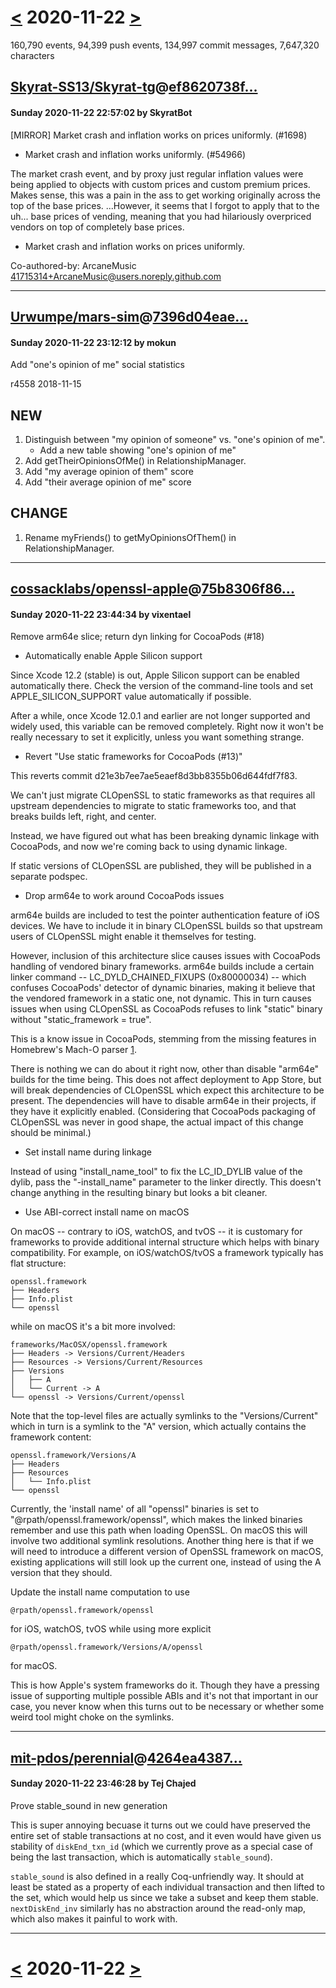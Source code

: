 # [<](2020-11-21.md) 2020-11-22 [>](2020-11-23.md)

160,790 events, 94,399 push events, 134,997 commit messages, 7,647,320 characters


## [Skyrat-SS13/Skyrat-tg](https://github.com/Skyrat-SS13/Skyrat-tg)@[ef8620738f...](https://github.com/Skyrat-SS13/Skyrat-tg/commit/ef8620738f6d7c24c416e1f7f204cc29e3eed9c8)
#### Sunday 2020-11-22 22:57:02 by SkyratBot

[MIRROR] Market crash and inflation works on prices uniformly. (#1698)

* Market crash and inflation works uniformly. (#54966)

The market crash event, and by proxy just regular inflation values were being applied to objects with custom prices and custom premium prices. Makes sense, this was a pain in the ass to get working originally across the top of the base prices.
...However, it seems that I forgot to apply that to the uh... base prices of vending, meaning that you had hilariously overpriced vendors on top of completely base prices.

* Market crash and inflation works on prices uniformly.

Co-authored-by: ArcaneMusic <41715314+ArcaneMusic@users.noreply.github.com>

---
## [Urwumpe/mars-sim](https://github.com/Urwumpe/mars-sim)@[7396d04eae...](https://github.com/Urwumpe/mars-sim/commit/7396d04eae365183658fbd2be0ba8cdc3d7b13e7)
#### Sunday 2020-11-22 23:12:12 by mokun

Add "one's opinion of me" social statistics

r4558
2018-11-15

## NEW
1. Distinguish between "my opinion of someone" vs.
   "one's opinion of me".
   - Add a new table showing "one's opinion of me"
2. Add getTheirOpinionsOfMe() in RelationshipManager.
3. Add "my average opinion of them" score
4. Add "their average opinion of me" score

## CHANGE
1. Rename myFriends() to getMyOpinionsOfThem() in RelationshipManager.

---
## [cossacklabs/openssl-apple](https://github.com/cossacklabs/openssl-apple)@[75b8306f86...](https://github.com/cossacklabs/openssl-apple/commit/75b8306f86e2526c9eb2828e0268ac1f78f0aad7)
#### Sunday 2020-11-22 23:44:34 by vixentael

Remove arm64e slice; return dyn linking for CocoaPods (#18)

* Automatically enable Apple Silicon support

Since Xcode 12.2 (stable) is out, Apple Silicon support can be enabled
automatically there. Check the version of the command-line tools and
set APPLE_SILICON_SUPPORT value automatically if possible.

After a while, once Xcode 12.0.1 and earlier are not longer supported
and widely used, this variable can be removed completely. Right now
it won't be really necessary to set it explicitly, unless you want
something strange.

* Revert "Use static frameworks for CocoaPods (#13)"

This reverts commit d21e3b7ee7ae5eaef8d3bb8355b06d644fdf7f83.

We can't just migrate CLOpenSSL to static frameworks as that requires
all upstream dependencies to migrate to static frameworks too, and
that breaks builds left, right, and center.

Instead, we have figured out what has been breaking dynamic linkage
with CocoaPods, and now we're coming back to using dynamic linkage.

If static versions of CLOpenSSL are published, they will be published
in a separate podspec.

* Drop arm64e to work around CocoaPods issues

arm64e builds are included to test the pointer authentication feature of
iOS devices. We have to include it in binary CLOpenSSL builds so that
upstream users of CLOpenSSL might enable it themselves for testing.

However, inclusion of this architecture slice causes issues with
CocoaPods handling of vendored binary frameworks. arm64e builds include
a certain linker command -- LC_DYLD_CHAINED_FIXUPS (0x80000034) -- which
confuses CocoaPods' detector of dynamic binaries, making it believe that
the vendored framework in a static one, not dynamic. This in turn causes
issues when using CLOpenSSL as CocoaPods refuses to link "static" binary
without "static_framework = true".

This is a know issue in CocoaPods, stemming from the missing features in
Homebrew's Mach-O parser [1][2].

[1]: https://github.com/Homebrew/brew/issues/7857
[2]: https://github.com/Homebrew/ruby-macho/issues/261

There is nothing we can do about it right now, other than disable
"arm64e" builds for the time being. This does not affect deployment to
App Store, but will break dependencies of CLOpenSSL which expect this
architecture to be present. The dependencies will have to disable arm64e
in their projects, if they have it explicitly enabled. (Considering that
CocoaPods packaging of CLOpenSSL was never in good shape, the actual
impact of this change should be minimal.)

* Set install name during linkage

Instead of using "install_name_tool" to fix the LC_ID_DYLIB value of the
dylib, pass the "-install_name" parameter to the linker directly. This
doesn't change anything in the resulting binary but looks a bit cleaner.

* Use ABI-correct install name on macOS

On macOS -- contrary to iOS, watchOS, and tvOS -- it is customary for
frameworks to provide additional internal structure which helps with
binary compatibility. For example, on iOS/watchOS/tvOS a framework
typically has flat structure:

    openssl.framework
    ├── Headers
    ├── Info.plist
    └── openssl

while on macOS it's a bit more involved:

    frameworks/MacOSX/openssl.framework
    ├── Headers -> Versions/Current/Headers
    ├── Resources -> Versions/Current/Resources
    ├── Versions
    │   ├── A
    │   └── Current -> A
    └── openssl -> Versions/Current/openssl

Note that the top-level files are actually symlinks to the
"Versions/Current" which in turn is a symlink to the "A" version,
which actually contains the framework content:

    openssl.framework/Versions/A
    ├── Headers
    ├── Resources
    │   └── Info.plist
    └── openssl

Currently, the 'install name' of all "openssl" binaries is set to
"@rpath/openssl.framework/openssl", which makes the linked binaries
remember and use this path when loading OpenSSL. On macOS this will
involve two additional symlink resolutions. Another thing here is that
if we will need to introduce a different version of OpenSSL framework
on macOS, existing applications will still look up the current one,
instead of using the A version that they should.

Update the install name computation to use

    @rpath/openssl.framework/openssl

for iOS, watchOS, tvOS while using more explicit

    @rpath/openssl.framework/Versions/A/openssl

for macOS.

This is how Apple's system frameworks do it. Though they have a pressing
issue of supporting multiple possible ABIs and it's not that important
in our case, you never know when this turns out to be necessary or
whether some weird tool might choke on the symlinks.

---
## [mit-pdos/perennial](https://github.com/mit-pdos/perennial)@[4264ea4387...](https://github.com/mit-pdos/perennial/commit/4264ea4387b57201fe59a5ad7535d55368505d14)
#### Sunday 2020-11-22 23:46:28 by Tej Chajed

Prove stable_sound in new generation

This is super annoying becuase it turns out we could have preserved the
entire set of stable transactions at no cost, and it even would have
given us stability of `diskEnd_txn_id` (which we currently prove as a
special case of being the last transaction, which is automatically
`stable_sound`).

`stable_sound` is also defined in a really Coq-unfriendly way. It should
at least be stated as a property of each individual transaction and then
lifted to the set, which would help us since we take a subset and keep
them stable. `nextDiskEnd_inv` similarly has no abstraction around the
read-only map, which also makes it painful to work with.

---

# [<](2020-11-21.md) 2020-11-22 [>](2020-11-23.md)

